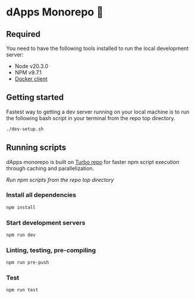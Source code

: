 # dApps Monorepo 👋

## Required

You need to have the following tools installed to run the local development server:

- Node v20.3.0
- NPM v9.7.1
- [Docker client](https://www.docker.com)

## Getting started

Fastest way to getting a dev server running on your local machine is to run the following bash script in your terminal from the repo top directory.

```bash
./dev-setup.sh
```

## Running scripts

dApps monorepo is built on [Turbo repo](https://turbo.build/repo/docs) for faster npm script execution through caching and parallelization.

_*Run npm scripts from the repo top directory*_

### Install all dependencies

```bash
npm install
```

### Start development servers

```bash
npm run dev
```

### Linting, testing, pre-compiling

```bash
npm run pre-push
```

### Test

```bash
npm run test
```
